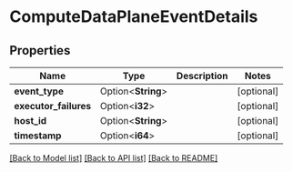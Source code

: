 # ComputeDataPlaneEventDetails

## Properties

Name | Type | Description | Notes
------------ | ------------- | ------------- | -------------
**event_type** | Option<**String**> | <needs content added> | [optional]
**executor_failures** | Option<**i32**> | <needs content added> | [optional]
**host_id** | Option<**String**> | <needs content added> | [optional]
**timestamp** | Option<**i64**> | <needs content added> | [optional]

[[Back to Model list]](../README.md#documentation-for-models) [[Back to API list]](../README.md#documentation-for-api-endpoints) [[Back to README]](../README.md)


